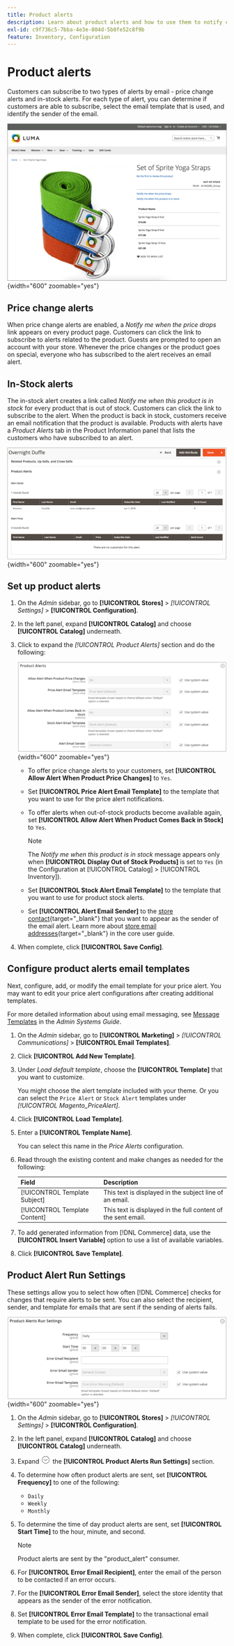 ```yaml
---
title: Product alerts
description: Learn about product alerts and how to use them to notify customers about stock status and price changes for products.
exl-id: c9f736c5-7bba-4e3e-804d-5b0fe52c8f9b
feature: Inventory, Configuration
---
```

# Product alerts

Customers can subscribe to two types of alerts by email - price change alerts and in-stock alerts. For each type of alert, you can determine if customers are able to subscribe, select the email template that is used, and identify the sender of the email.

![Sign up for a product alert](assets/product-alert-setting.png){width="600" zoomable="yes"}

## Price change alerts

When price change alerts are enabled, a _Notify me when the price drops_ link appears on every product page. Customers can click the link to subscribe to alerts related to the product. Guests are prompted to open an account with your store. Whenever the price changes or the product goes on special, everyone who has subscribed to the alert receives an email alert.

## In-Stock alerts

The in-stock alert creates a link called _Notify me when this product is in stock_ for every product that is out of stock. Customers can click the link to subscribe to the alert. When the product is back in stock, customers receive an email notification that the product is available. Products with alerts have a _Product Alerts_ tab in the Product Information panel that lists the customers who have subscribed to an alert.

![List of product and price alert subscriptions](assets/inventory-product-alerts.png){width="600" zoomable="yes"}

## Set up product alerts

1. On the _Admin_ sidebar, go to **[!UICONTROL Stores]** > _[!UICONTROL Settings]_ > **[!UICONTROL Configuration]**.

1. In the left panel, expand **[!UICONTROL Catalog]** and choose **[!UICONTROL Catalog]** underneath.

1. Click to expand the _[!UICONTROL Product Alerts]_ section and do the following:

    ![Product Alerts](assets/config-catalog-product-alerts.png){width="600" zoomable="yes"}

    - To offer price change alerts to your customers, set **[!UICONTROL Allow Alert When Product Price Changes]** to `Yes`.

    - Set **[!UICONTROL Price Alert Email Template]** to the template that you want to use for the price alert notifications.

    - To offer alerts when out-of-stock products become available again, set **[!UICONTROL Allow Alert When Product Comes Back in Stock]** to `Yes`.

      >[!NOTE]
      >
      >The _Notify me when this product is in stock_ message appears only when **[!UICONTROL Display Out of Stock Products]** is set to `Yes` (in the Configuration at [!UICONTROL Catalog] > [!UICONTROL Inventory]).

    - Set **[!UICONTROL Stock Alert Email Template]** to the template that you want to use for product stock alerts.

    - Set **[!UICONTROL Alert Email Sender]** to the [store contact](../getting-started/store-details.md#store-email-addresses){target="_blank"} that you want to appear as the sender of the email alert. Learn more about [store email addresses](../configuration-reference/general/store-email-addresses.md){target="_blank"} in the core user guide.

1. When complete, click **[!UICONTROL Save Config]**.

## Configure product alerts email templates

Next, configure, add, or modify the email template for your price alert. You may want to edit your price alert configurations after creating additional templates.

For more detailed information about using email messaging, see [Message Templates](../systems/email-template-custom.md#message-templates) in the _Admin Systems Guide_.

1. On the _Admin_ sidebar, go to **[!UICONTROL Marketing]** > _[!UICONTROL Communications]_ > **[!UICONTROL Email Templates]**.

1. Click **[!UICONTROL Add New Template]**.

1. Under _Load default template_, choose the **[!UICONTROL Template]** that you want to customize.

   You might choose the alert template included with your theme. Or you can select the `Price Alert` or `Stock Alert` templates under _[!UICONTROL Magento_PriceAlert]_.

1. Click **[!UICONTROL Load Template]**.

1. Enter a **[!UICONTROL Template Name]**.

   You can select this name in the _Price Alerts_ configuration.

1. Read through the existing content and make changes as needed for the following:

   | Field | Description |
   | ----- | ----- |
   | [!UICONTROL Template Subject] | This text is displayed in the subject line of an email. |
   | [!UICONTROL Template Content] | This text is displayed in the full content of the sent email. |

1. To add generated information from [!DNL Commerce] data, use the **[!UICONTROL Insert Variable]** option to use a list of available variables.

1. Click **[!UICONTROL Save Template]**.

## Product Alert Run Settings

These settings allow you to select how often [!DNL Commerce] checks for changes that require alerts to be sent. You can also select the recipient, sender, and template for emails that are sent if the sending of alerts fails.

![Product Alert Run Settings](assets/config-catalog-product-alerts-run-settings.png){width="600" zoomable="yes"}

1. On the _Admin_ sidebar, go to **[!UICONTROL Stores]** > _[!UICONTROL Settings]_ > **[!UICONTROL Configuration]**.

1. In the left panel, expand **[!UICONTROL Catalog]** and choose **[!UICONTROL Catalog]** underneath.

1. Expand ![Expansion selector](../assets/icon-display-expand.png) the **[!UICONTROL Product Alerts Run Settings]** section.

1. To determine how often product alerts are sent, set **[!UICONTROL Frequency]** to one of the following:

   - `Daily`
   - `Weekly`
   - `Monthly`

1. To determine the time of day product alerts are sent, set **[!UICONTROL Start Time]** to the hour, minute, and second.

   >[!NOTE]
   >
   >Product alerts are sent by the "product_alert" consumer.

1. For **[!UICONTROL Error Email Recipient]**, enter the email of the person to be contacted if an error occurs.

1. For the **[!UICONTROL Error Email Sender]**, select the store identity that appears as the sender of the error notification.

1. Set **[!UICONTROL Error Email Template]** to the transactional email template to be used for the error notification.

1. When complete, click **[!UICONTROL Save Config]**.
